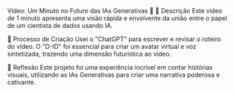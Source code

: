 Vídeo: Um Minuto no Futuro das IAs Generativas 🎥
📒 Descrição
Este vídeo de 1 minuto apresenta uma visão rápida e envolvente da união entre o papel de um cientista de dados usando IA.

🧐 Processo de Criação
Usei o "ChatGPT" para escrever e revisar o roteiro do vídeo. O "D-ID" foi essencial para criar um avatar virtual e voz sintetizada, trazendo uma dimensão futurística ao vídeo.

💭 Reflexão
Este projeto foi uma experiência incrível em contar histórias visuais, utilizando as IAs Generativas para criar uma narrativa poderosa e cativante.
